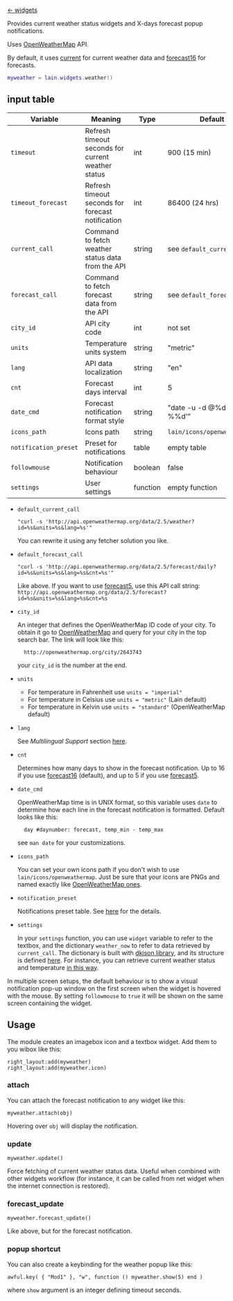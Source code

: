 [<- widgets](https://github.com/copycat-killer/lain/wiki/Widgets)

Provides current weather status widgets and X-days forecast popup notifications.

Uses [OpenWeatherMap](http://openweathermap.org/api) API.

By default, it uses [current](http://openweathermap.org/current) for current weather data and [forecast16](http://openweathermap.org/forecast16) for forecasts.

```lua
myweather = lain.widgets.weather()
```

## input table

Variable | Meaning | Type | Default
--- | --- | --- | ---
`timeout` | Refresh timeout seconds for current weather status | int | 900 (15 min)
`timeout_forecast` | Refresh timeout seconds for forecast notification | int | 86400 (24 hrs)
`current_call` | Command to fetch weather status data from the API | string | see `default_current_call`
`forecast_call` | Command to fetch forecast data from the API | string | see `default_forecast_call`
`city_id` | API city code | int | not set
`units` | Temperature units system | string | "metric" 
`lang` | API data localization | string | "en"
`cnt` | Forecast days interval | int | 5
`date_cmd` | Forecast notification format style | string | "date -u -d @%d +'%%a %%d'"
`icons_path` | Icons path | string | `lain/icons/openweathermap`
`notification_preset` | Preset for notifications | table | empty table
`followmouse` | Notification behaviour | boolean | false
`settings` | User settings | function | empty function

- ``default_current_call`` 

    `"curl -s 'http://api.openweathermap.org/data/2.5/weather?id=%s&units=%s&lang=%s'"`

    You can rewrite it using any fetcher solution you like.

- ``default_forecast_call``
 
    `"curl -s 'http://api.openweathermap.org/data/2.5/forecast/daily?id=%s&units=%s&lang=%s&cnt=%s'"`

    Like above.
    If you want to use [forecast5](http://openweathermap.org/forecast5), use this API call string:
    `http://api.openweathermap.org/data/2.5/forecast?id=%s&units=%s&lang=%s&cnt=%s`

- ``city_id``

    An integer that defines the OpenWeatherMap ID code of your city.
    To obtain it go to [OpenWeatherMap](http://openweathermap.org/) and query for your city in the top search bar. The link will look like this:

        http://openweathermap.org/city/2643743

    your `city_id` is the number at the end.

- ``units``

    - For temperature in Fahrenheit use `units = "imperial"`
    - For temperature in Celsius use `units = "metric"` (Lain default)
    - For temperature in Kelvin use `units = "standard"` (OpenWeatherMap default)

- ``lang``

    See *Multilingual Support* section [here](http://openweathermap.org/current).

- ``cnt``

    Determines how many days to show in the forecast notification. Up to 16 if you use [forecast16](http://openweathermap.org/forecast16)  (default), and up to 5 if you use [forecast5](http://openweathermap.org/forecast5).

- ``date_cmd``

    OpenWeatherMap time is in UNIX format, so this variable uses `date` to determine how each line in the forecast notification is formatted. Default looks like this:

        day #daynumber: forecast, temp_min - temp_max

    see `man date` for your customizations.

- ``icons_path``

    You can set your own icons path if you don't wish to use `lain/icons/openweathermap`. Just be sure that your icons are PNGs and named exactly like [OpenWeatherMap ones](http://openweathermap.org/weather-conditions).

- ``notification_preset``

   Notifications preset table. See [here](http://awesome.naquadah.org/doc/api/modules/naughty.html#notify) for the details.

- ``settings``

    In your `settings` function, you can use `widget` variable to refer to the textbox, and the dictionary `weather_now` to refer to data retrieved by `current_call`. The dictionary is built with [dkjson library](http://dkolf.de/src/dkjson-lua.fsl/home), and its structure is defined [here](http://openweathermap.org/weather-data).
    For instance, you can retrieve current weather status and temperature [in this way](https://github.com/copycat-killer/awesome-copycats/blob/master/rc.lua.multicolor#L139-140).

In multiple screen setups, the default behaviour is to show a visual notification pop-up window on the first screen when the widget is hovered with the mouse. By setting `followmouse` to `true` it will be shown on the same screen containing the widget.

## Usage
The module creates an imagebox icon and a textbox widget. Add them to you wibox like this:

    right_layout:add(myweather)
    right_layout:add(myweather.icon)

### attach
You can attach the forecast notification to any widget like this:

    myweather.attach(obj)

Hovering over ``obj`` will display the notification.

### update

    myweather.update()

Force fetching of current weather status data. Useful when combined with other widgets workflow (for instance, it can be called from net widget when the internet connection is restored).

### forecast_update

    myweather.forecast_update()

Like above, but for the forecast notification.

### popup shortcut

You can also create a keybinding for the weather popup like this:

    awful.key( { "Mod1" }, "w", function () myweather.show(5) end )

where ``show`` argument is an integer defining timeout seconds.
